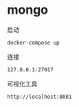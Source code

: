 # mongo

启动

```sh
docker-compose up
```

连接

```sh
127.0.0.1:27017
```

可视化工具

```sh
http://localhost:8081
```
